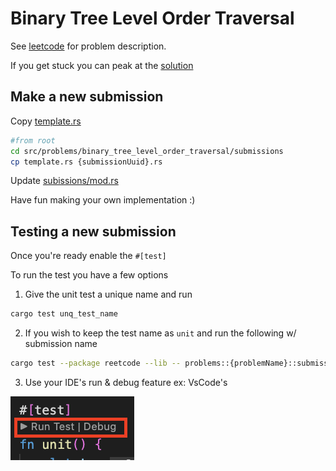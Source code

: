 # Binary Tree Level Order Traversal

See [leetcode](https://leetcode.com/problems/binary-tree-level-order-traversal/) for problem description.

If you get stuck you can peak at the [solution](./solution.rs)

## Make a new submission

Copy [template.rs](./template.rs)

```bash
#from root
cd src/problems/binary_tree_level_order_traversal/submissions
cp template.rs {submissionUuid}.rs
```

Update [subissions/mod.rs](./submissions/mod.rs)

Have fun making your own implementation :)

## Testing a new submission

Once you're ready enable the `#[test]`

To run the test you have a few options

1. Give the unit test a unique name and run

```bash
cargo test unq_test_name
```

2. If you wish to keep the test name as `unit` and run the following w/ submission name

```bash
cargo test --package reetcode --lib -- problems::{problemName}::submissions::{submissionUuid}::test::unit
```

3. Use your IDE's run & debug feature ex: VsCode's

![](../../../assets/vsCodeDebug.png)

